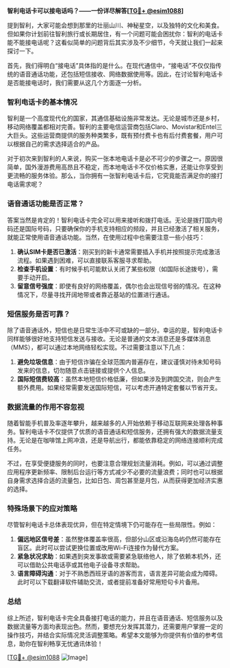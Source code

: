 **智利电话卡可以接电话吗？——一份详尽解答[[TG💪+ @esim1088](https://t.me/s/esim1088)]**

提到智利，大家可能会想到那里的壮丽山川、神秘星空，以及独特的文化和美食。但如果你计划前往智利旅行或长期居住，有一个问题可能会困扰你：智利的电话卡能不能接电话呢？这看似简单的问题背后其实涉及不少细节，今天就让我们一起来探讨一下。

首先，我们得明白“接电话”具体指的是什么。在现代通信中，“接电话”不仅仅指传统的语音通话功能，还包括短信接收、网络数据使用等。因此，在讨论智利电话卡是否能接电话时，我们需要从这几个方面逐一分析。

### 智利电话卡的基本情况

智利是一个高度现代化的国家，其通信基础设施非常发达。无论是城市还是乡村，移动网络覆盖都相对完善。智利的主要电信运营商包括Claro、Movistar和Entel三大巨头。这些运营商提供的服务种类繁多，既有预付费卡也有后付费套餐，用户可以根据自己的需求选择适合的产品。

对于初次来到智利的人来说，购买一张本地电话卡是必不可少的步骤之一。原因很简单，国外漫游费用高昂且不稳定，而本地电话卡不仅价格实惠，还能让你享受到更流畅的服务体验。那么，当你拥有一张智利电话卡后，它究竟能否满足你的接打电话需求呢？

### 语音通话功能是否正常？

答案当然是肯定的！智利电话卡完全可以用来接听和拨打电话。无论是拨打国内号码还是国际号码，只要确保你的手机支持相应的频段，并且已经激活了相关服务，就能正常使用语音通话功能。当然，在使用过程中也需要注意一些小技巧：

1. **确认SIM卡是否已激活**：刚买到的新卡通常需要插入手机并按照提示完成激活流程。如果遇到困难，可以直接联系客服寻求帮助。
2. **检查手机设置**：有时候手机可能默认关闭了某些权限（如国际长途拨号），需要手动开启。
3. **留意信号强度**：即使有良好的网络覆盖，偶尔也会出现信号弱的情况。在这种情况下，尽量寻找开阔地带或者靠近基站的位置进行通话。

### 短信服务是否可靠？

除了语音通话外，短信也是日常生活中不可或缺的一部分。幸运的是，智利电话卡同样能够很好地支持短信发送与接收。无论是普通的文本消息还是多媒体消息（MMS），都可以通过本地网络轻松实现。不过需要注意以下几点：

1. **避免垃圾信息**：由于短信诈骗在全球范围内普遍存在，建议谨慎对待未知号码发来的信息，切勿随意点击链接或提供个人信息。
2. **国际短信费较高**：虽然本地短信价格低廉，但如果涉及到跨国交流，则会产生额外费用。如果经常需要发送国际短信，可以考虑开通特定套餐以节省开支。

### 数据流量的作用不容忽视

随着智能手机普及率逐年攀升，越来越多的人开始依赖于移动互联网来处理各种事务。智利电话卡不仅提供了优质的语音通话和短信服务，还拥有强大的数据流量支持。无论是在咖啡馆上网冲浪，还是导航出行，都能依靠稳定的网络连接顺利完成任务。

不过，在享受便捷服务的同时，也要注意合理规划流量消耗。例如，可以通过调整应用程序更新频率、限制后台运行等方式减少不必要的流量浪费；同时也可以根据自身需求选择合适的流量包，比如日包、周包甚至是月包，从而获得更加经济实惠的选择。

### 特殊场景下的应对策略

尽管智利电话卡总体表现优异，但在特定情境下仍可能存在一些局限性。例如：

1. **偏远地区信号差**：虽然整体覆盖率很高，但部分山区或沿海岛屿仍然可能存在盲区。此时可以尝试更换位置或改用Wi-Fi连接作为替代方案。
2. **紧急状况求助**：如果遇到突发事故或需要紧急联络他人，除了依赖本机外，还可以借助公共电话亭或其他电子设备寻求帮助。
3. **语言障碍沟通**：对于不熟悉西班牙语的游客而言，语言差异可能会成为障碍。此时可以下载翻译软件辅助交流，或者提前准备好常用短句卡片备用。

### 总结

综上所述，智利电话卡完全具备接打电话的能力，并且在语音通话、短信服务以及数据流量等方面均表现出色。然而，要想充分发挥其潜力，还需要用户掌握一定的操作技巧，并结合实际情况灵活调整策略。希望本文能够为你提供有价值的参考信息，助你在智利畅享无忧通讯体验！

[[TG💪+ @esim1088](https://t.me/s/esim1088) ![Image](https://i.postimg.cc/4NQfJmqS/Snipaste-2025-05-13-00-14-12.png)]